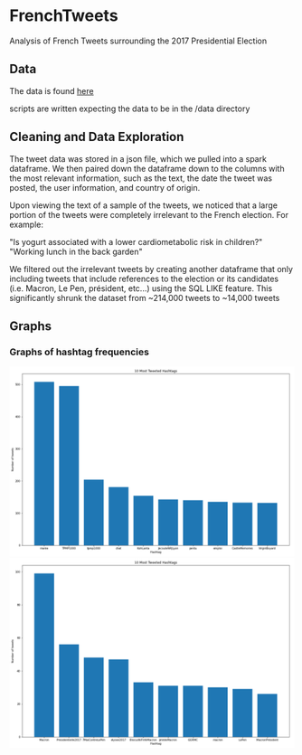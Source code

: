 # FrenchTweets
Analysis of French Tweets surrounding the 2017 Presidential Election
## Data
The data is found [here](https://s3.us-east-2.amazonaws.com/jgartner-test-data/twitter/zippedData.zip)

scripts are written expecting the data to be in the /data directory

## Cleaning and Data Exploration
The tweet data was stored in a json file, which we pulled into a spark dataframe.  We then paired down the dataframe down to the columns with the most relevant information, such as the text, the date the tweet was posted, the user information, and country of origin.  

Upon viewing the text of a sample of the tweets, we noticed that a large portion of the tweets were completely irrelevant to the French election.  For example:

"Is yogurt associated with a lower cardiometabolic risk in children?"
"Working lunch in the back garden"

We filtered out the irrelevant tweets by creating another dataframe that only including tweets that include references to the election or its candidates (i.e. Macron, Le Pen, président, etc...) using the SQL LIKE feature.  This significantly shrunk the dataset from ~214,000 tweets to ~14,000 tweets  

## Graphs

### Graphs of hashtag frequencies
![Graph of hastags from all tweets](pics/hashtags_all_data.png)
![Graph of hashtags from selected tweets](pics/hashtags.png)

